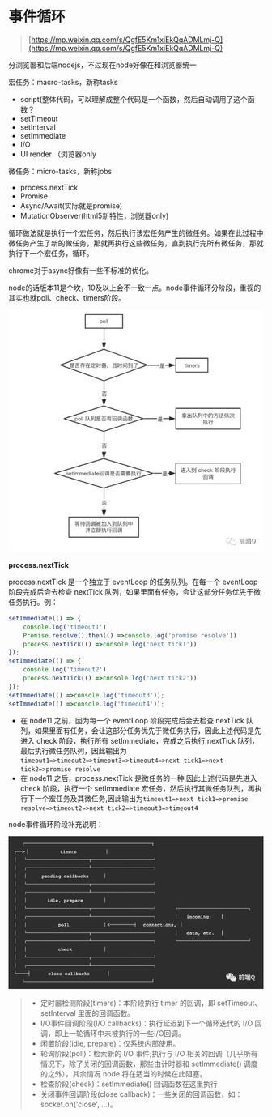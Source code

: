 # 事件循环

> [https://mp.weixin.qq.com/s/QgfE5Km1xiEkQqADMLmj-Q](https://mp.weixin.qq.com/s/QgfE5Km1xiEkQqADMLmj-Q)

分浏览器和后端nodejs，不过现在node好像在和浏览器统一

宏任务：macro-tasks，新称tasks

* script\(整体代码，可以理解成整个代码是一个函数，然后自动调用了这个函数？
* setTimeout
* setInterval
* setImmediate
* I/O
* UI render （浏览器only

微任务：micro-tasks，新称jobs

* process.nextTick
* Promise
* Async/Await\(实际就是promise\)
* MutationObserver\(html5新特性，浏览器only\)

循环做法就是执行一个宏任务，然后执行该宏任务产生的微任务。如果在此过程中微任务产生了新的微任务，那就再执行这些微任务，直到执行完所有微任务，那就执行下一个宏任务，循环。

chrome对于async好像有一些不标准的优化。

node的话版本11是个坎，10及以上会不一致一点。node事件循环分阶段，重视的其实也就poll、check、timers阶段。

![](../../.gitbook/assets/image%20%282%29.png)

**process.nextTick**

process.nextTick 是一个独立于 eventLoop 的任务队列。在每一个 eventLoop 阶段完成后会去检查 nextTick 队列，如果里面有任务，会让这部分任务优先于微任务执行。例：

```javascript
setImmediate(() => {
    console.log('timeout1')
    Promise.resolve().then(() =>console.log('promise resolve'))
    process.nextTick(() =>console.log('next tick1'))
});
setImmediate(() => {
    console.log('timeout2')
    process.nextTick(() =>console.log('next tick2'))
});
setImmediate(() =>console.log('timeout3'));
setImmediate(() =>console.log('timeout4'));
```

* 在 node11 之前，因为每一个 eventLoop 阶段完成后会去检查 nextTick 队列，如果里面有任务，会让这部分任务优先于微任务执行，因此上述代码是先进入 check 阶段，执行所有 setImmediate，完成之后执行 nextTick 队列，最后执行微任务队列，因此输出为`timeout1=>timeout2=>timeout3=>timeout4=>next tick1=>next tick2=>promise resolve`
* 在 node11 之后，process.nextTick 是微任务的一种,因此上述代码是先进入 check 阶段，执行一个 setImmediate 宏任务，然后执行其微任务队列，再执行下一个宏任务及其微任务,因此输出为`timeout1=>next tick1=>promise resolve=>timeout2=>next tick2=>timeout3=>timeout4`

node事件循环阶段补充说明：

![](../../.gitbook/assets/image%20%283%29.png)

> * 定时器检测阶段\(timers\)：本阶段执行 timer 的回调，即 setTimeout、setInterval 里面的回调函数。
> * I/O事件回调阶段\(I/O callbacks\)：执行延迟到下一个循环迭代的 I/O 回调，即上一轮循环中未被执行的一些I/O回调。
> * 闲置阶段\(idle, prepare\)：仅系统内部使用。
> * 轮询阶段\(poll\)：检索新的 I/O 事件;执行与 I/O 相关的回调（几乎所有情况下，除了关闭的回调函数，那些由计时器和 setImmediate\(\) 调度的之外），其余情况 node 将在适当的时候在此阻塞。
> * 检查阶段\(check\)：setImmediate\(\) 回调函数在这里执行
> * 关闭事件回调阶段\(close callback\)：一些关闭的回调函数，如：socket.on\('close', ...\)。

